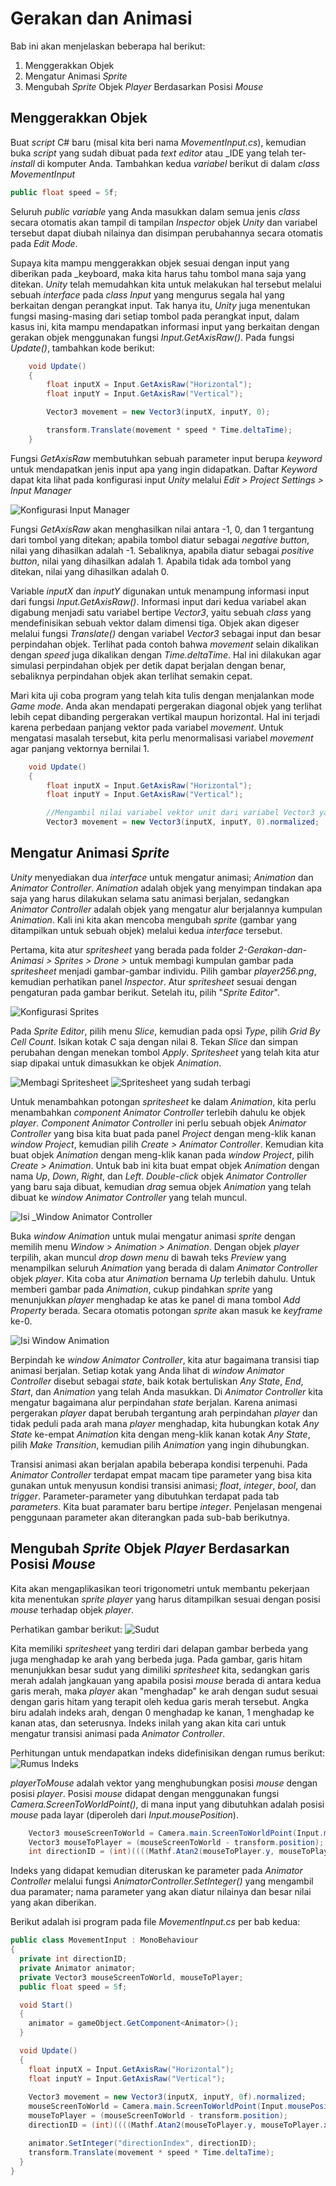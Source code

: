 # Gerakan dan Animasi

Bab ini akan menjelaskan beberapa hal berikut:

1. Menggerakkan Objek
2. Mengatur Animasi _Sprite_
3. Mengubah _Sprite_ Objek _Player_ Berdasarkan Posisi _Mouse_

## Menggerakkan Objek
Buat _script_ C# baru (misal kita beri nama _MovementInput.cs_), kemudian buka _script_ yang sudah dibuat pada _text editor_ atau _IDE yang telah ter-_install_ di komputer Anda. Tambahkan kedua _variabel_ berikut di dalam _class MovementInput_

```C#
public float speed = 5f;
```

Seluruh _public variable_ yang Anda masukkan dalam semua jenis _class_ secara otomatis akan tampil di tampilan _Inspector_ objek _Unity_ dan variabel tersebut dapat diubah nilainya dan disimpan perubahannya secara otomatis pada _Edit Mode_.

Supaya kita mampu menggerakkan objek sesuai dengan input yang diberikan pada _keyboard, maka kita harus tahu tombol mana saja yang ditekan. _Unity_ telah memudahkan kita untuk melakukan hal tersebut melalui sebuah _interface_ pada _class Input_ yang mengurus segala hal yang berkaitan dengan perangkat input. Tak hanya itu, _Unity_ juga menentukan fungsi masing-masing dari setiap tombol pada perangkat input, dalam kasus ini, kita mampu mendapatkan informasi input yang berkaitan dengan gerakan objek menggunakan fungsi _Input.GetAxisRaw()_. Pada fungsi _Update()_, tambahkan kode berikut:

```C#
    void Update()
    {
        float inputX = Input.GetAxisRaw("Horizontal");
        float inputY = Input.GetAxisRaw("Vertical");

        Vector3 movement = new Vector3(inputX, inputY, 0);

        transform.Translate(movement * speed * Time.deltaTime);
    }
```

Fungsi _GetAxisRaw_ membutuhkan sebuah parameter input berupa _keyword_ untuk mendapatkan jenis input apa yang ingin didapatkan. Daftar _Keyword_ dapat kita lihat pada konfigurasi input _Unity_ melalui _Edit > Project Settings > Input Manager_

![Konfigurasi _Input Manager_](Assets/2-Gerakan-dan-Animasi/img/input-manager.PNG)

Fungsi _GetAxisRaw_ akan menghasilkan nilai antara -1, 0, dan 1 tergantung dari tombol yang ditekan; apabila tombol diatur sebagai _negative button_, nilai yang dihasilkan adalah -1. Sebaliknya, apabila diatur sebagai _positive button_, nilai yang dihasilkan adalah 1. Apabila tidak ada tombol yang ditekan, nilai yang dihasilkan adalah 0.

Variable _inputX_ dan _inputY_ digunakan untuk menampung informasi input dari fungsi _Input.GetAxisRaw()_. Informasi input dari kedua variabel akan digabung menjadi satu variabel bertipe _Vector3_, yaitu sebuah _class_ yang mendefinisikan sebuah vektor dalam dimensi tiga. Objek akan digeser melalui fungsi _Translate()_ dengan variabel _Vector3_ sebagai input dan besar perpindahan objek. Terlihat pada contoh bahwa _movement_ selain dikalikan dengan _speed_ juga dikalikan dengan _Time.deltaTime_. Hal ini dilakukan agar simulasi perpindahan objek per detik dapat berjalan dengan benar, sebaliknya perpindahan objek akan terlihat semakin cepat.

Mari kita uji coba program yang telah kita tulis dengan menjalankan mode _Game mode_. Anda akan mendapati pergerakan diagonal objek yang terlihat lebih cepat dibanding pergerakan vertikal maupun horizontal. Hal ini terjadi karena perbedaan panjang vektor pada variabel _movement_. Untuk mengatasi masalah tersebut, kita perlu menormalisasi variabel _movement_ agar panjang vektornya bernilai 1.

<!--Tambahin gambar masalah normalisasi vektor-->

```C#
    void Update()
    {
        float inputX = Input.GetAxisRaw("Horizontal");
        float inputY = Input.GetAxisRaw("Vertical");

        //Mengambil nilai variabel vektor unit dari variabel Vector3 yang baru dibuat
        Vector3 movement = new Vector3(inputX, inputY, 0).normalized;
```

## Mengatur Animasi _Sprite_
_Unity_ menyediakan dua _interface_ untuk mengatur animasi; _Animation_ dan _Animator Controller_. _Animation_ adalah objek yang menyimpan tindakan apa saja yang harus dilakukan selama satu animasi berjalan, sedangkan _Animator Controller_ adalah objek yang mengatur alur berjalannya kumpulan _Animation_. Kali ini kita akan mencoba mengubah _sprite_ (gambar yang ditampilkan untuk sebuah objek) melalui kedua _interface_ tersebut.

Pertama, kita atur _spritesheet_ yang berada pada folder _2-Gerakan-dan-Animasi > Sprites > Drone >_ untuk membagi kumpulan gambar pada _spritesheet_ menjadi gambar-gambar individu. Pilih gambar _player256.png_, kemudian perhatikan panel _Inspector_. Atur _spritesheet_ sesuai dengan pengaturan pada gambar berikut. Setelah itu, pilih "_Sprite Editor_".

![Konfigurasi _Sprites_](Assets/2-Gerakan-dan-Animasi/img/config-sprites.PNG)

Pada _Sprite Editor_, pilih menu _Slice_, kemudian pada opsi _Type_, pilih _Grid By Cell Count_. Isikan kotak _C_ saja dengan nilai 8. Tekan _Slice_ dan simpan perubahan dengan menekan tombol _Apply_. _Spritesheet_ yang telah kita atur siap dipakai untuk dimasukkan ke objek _Animation_.

![Membagi _Spritesheet_](Assets/2-Gerakan-dan-Animasi/img/slice-spritesheet.png)
![_Spritesheet_ yang sudah terbagi](/img/sliced-spritesheet.PNG)

Untuk menambahkan potongan _spritesheet_ ke dalam _Animation_, kita perlu menambahkan _component Animator Controller_ terlebih dahulu ke objek _player_. _Component Animator Controller_ ini perlu sebuah objek _Animator Controller_ yang bisa kita buat pada panel _Project_ dengan meng-klik kanan _window Project_, kemudian pilih _Create > Animator Controller_. Kemudian kita buat objek _Animation_ dengan meng-klik kanan pada _window Project_, pilih _Create > Animation_. Untuk bab ini kita buat empat objek _Animation_ dengan nama _Up_, _Down_, _Right_, dan _Left_. _Double-click_ objek _Animator Controller_ yang baru saja dibuat, kemudian _drag_ semua objek _Animation_ yang telah dibuat ke _window Animator Controller_ yang telah muncul.

![Isi _Window Animator Controller](Assets/2-Gerakan-dan-Animasi/img/animator-controller.PNG)

Buka _window Animation_ untuk mulai mengatur animasi _sprite_ dengan memilih menu _Window > Animation > Animation_. Dengan objek _player_ terpilih, akan muncul _drop down menu_ di bawah teks _Preview_ yang menampilkan seluruh _Animation_ yang berada di dalam _Animator Controller_ objek _player_. Kita coba atur _Animation_ bernama _Up_ terlebih dahulu. Untuk memberi gambar pada _Animation_, cukup pindahkan _sprite_ yang menunjukkan _player_ menghadap ke atas ke panel di mana tombol _Add Property_ berada. Secara otomatis potongan _sprite_ akan masuk ke _keyframe_ ke-0.

![Isi _Window Animation_](Assets/2-Gerakan-dan-Animasi/img/animation.PNG)

Berpindah ke _window Animator Controller_, kita atur bagaimana transisi tiap animasi berjalan. Setiap kotak yang Anda lihat di _window Animator Controller_ disebut sebagai _state_, baik kotak bertuliskan _Any State_, _End_, _Start_, dan _Animation_ yang telah Anda masukkan. Di _Animator Controller_ kita mengatur bagaimana alur perpindahan _state_ berjalan. Karena animasi pergerakan _player_ dapat berubah tergantung arah perpindahan _player_ dan tidak peduli pada arah mana _player_ menghadap, kita hubungkan kotak _Any State_ ke-empat _Animation_ kita dengan meng-klik kanan kotak _Any State_, pilih _Make Transition_, kemudian pilih _Animation_ yang ingin dihubungkan.

Transisi animasi akan berjalan apabila beberapa kondisi terpenuhi. Pada _Animator Controller_ terdapat empat macam tipe parameter yang bisa kita gunakan untuk menyusun kondisi transisi animasi; _float_, _integer_, _bool_, dan _trigger_. Parameter-parameter yang dibutuhkan terdapat pada tab _parameters_. Kita buat paramater baru bertipe _integer_. Penjelasan mengenai penggunaan parameter akan diterangkan pada sub-bab berikutnya.

## Mengubah _Sprite_ Objek _Player_ Berdasarkan Posisi _Mouse_
Kita akan mengaplikasikan teori trigonometri untuk membantu pekerjaan kita menentukan _sprite player_ yang harus ditampilkan sesuai dengan posisi _mouse_ terhadap objek _player_.

Perhatikan gambar berikut:
![Sudut](/img/sudut.png)

Kita memiliki _spritesheet_ yang terdiri dari delapan gambar berbeda yang juga menghadap ke arah yang berbeda juga. Pada gambar, garis hitam menunjukkan besar sudut yang dimiliki _spritesheet_ kita, sedangkan garis merah adalah jangkauan yang apabila posisi _mouse_ berada di antara kedua garis merah, maka _player_ akan "menghadap" ke arah dengan sudut sesuai dengan garis hitam yang terapit oleh kedua garis merah tersebut. Angka biru adalah indeks arah, dengan 0 menghadap ke kanan, 1 menghadap ke kanan atas, dan seterusnya. Indeks inilah yang akan kita cari untuk mengatur transisi animasi pada _Animator Controller_.

Perhitungan untuk mendapatkan indeks didefinisikan dengan rumus berikut:
![Rumus Indeks](/img/index-eq.png)

_playerToMouse_ adalah vektor yang menghubungkan posisi _mouse_ dengan posisi _player_. Posisi _mouse_ didapat dengan menggunakan fungsi _Camera.ScreenToWorldPoint()_, di mana input yang dibutuhkan adalah posisi _mouse_ pada layar (diperoleh dari _Input.mousePosition_).

```C#
    Vector3 mouseScreenToWorld = Camera.main.ScreenToWorldPoint(Input.mousePosition);
    Vector3 mouseToPlayer = (mouseScreenToWorld - transform.position);
    int directionID = (int)((((Mathf.Atan2(mouseToPlayer.y, mouseToPlayer.x) * Mathf.Rad2Deg)+360f)%360 + 22.5f)/ 45)%8;
```

Indeks yang didapat kemudian diteruskan ke parameter pada _Animator Controller_ melalui fungsi _AnimatorController.SetInteger()_ yang mengambil dua paramater; nama parameter yang akan diatur nilainya dan besar nilai yang akan diberikan.

Berikut adalah isi program pada file _MovementInput.cs_ per bab kedua:
```C#
public class MovementInput : MonoBehaviour
{
  private int directionID;
  private Animator animator;
  private Vector3 mouseScreenToWorld, mouseToPlayer;
  public float speed = 5f;

  void Start()
  {
    animator = gameObject.GetComponent<Animator>();
  }

  void Update()
  {
    float inputX = Input.GetAxisRaw("Horizontal");
    float inputY = Input.GetAxisRaw("Vertical");
    
    Vector3 movement = new Vector3(inputX, inputY, 0f).normalized;
    mouseScreenToWorld = Camera.main.ScreenToWorldPoint(Input.mousePosition);
    mouseToPlayer = (mouseScreenToWorld - transform.position);
    directionID = (int)((((Mathf.Atan2(mouseToPlayer.y, mouseToPlayer.x) * Mathf.Rad2Deg)+360f)%360 + 22.5f)/ 45)%8;

    animator.SetInteger("directionIndex", directionID);
    transform.Translate(movement * speed * Time.deltaTime);
  }
}
```